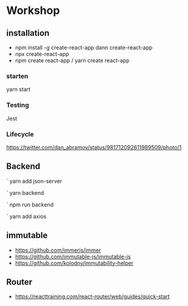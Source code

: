 # Workshop

## installation

- npm install -g create-react-app dann create-react-app <app>
- npx create-react-app <app>
- npm create react-app <app> / yarn create react-app <app>

### starten

yarn start

### Testing

Jest

### Lifecycle

https://twitter.com/dan_abramov/status/981712092611989509/photo/1

## Backend

` yarn add json-server

` yarn backend

` npm run backend

` yarn add axios

## immutable

- https://github.com/immerjs/immer
- https://github.com/immutable-js/immutable-js
- https://github.com/kolodny/immutability-helper

## Router

- https://reacttraining.com/react-router/web/guides/quick-start
